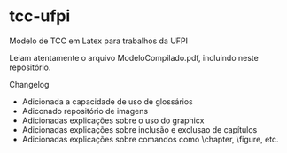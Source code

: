 # tcc-ufpi
Modelo de TCC em Latex para trabalhos da UFPI

Leiam atentamente o arquivo ModeloCompilado.pdf, incluindo neste repositório.

Changelog
* Adicionada a capacidade de uso de glossários 
* Adiconado repositório de imagens
* Adicionadas explicações sobre o uso do graphicx
* Adicionadas explicações sobre inclusão e exclusao de capítulos
* Adicionadas explicações sobre comandos como \chapter, \figure, etc. 
